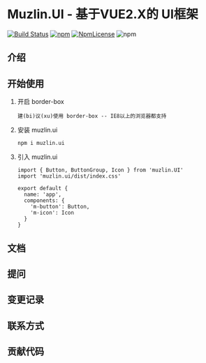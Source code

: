# Muzlin.UI - 基于VUE2.X的 UI框架

<!-- 图标 -->
[![Build Status](https://travis-ci.org/Muzlin/muzlin.UI.svg?branch=master)](https://travis-ci.org/Muzlin/muzlin.UI) [![npm](https://img.shields.io/npm/dm/muzlin.ui.svg)](https://npmcharts.com/compare/muzlin.ui?minimal=true) [![NpmLicense](https://img.shields.io/npm/l/muzlin.ui.svg)](https://github.com/Muzlin/muzlin.UI/blob/master/LICENSE) ![npm](https://img.shields.io/npm/v/muzlin.ui.svg)


## 介绍

## 开始使用

1. 开启 border-box
    ```
    建(bi)议(xu)使用 border-box -- IE8以上的浏览器都支持
    ```
2. 安装 muzlin.ui
    ```
    npm i muzlin.ui
    ```
3. 引入 muzlin.ui
    ```
    import { Button, ButtonGroup, Icon } from 'muzlin.UI'
    import 'muzlin.ui/dist/index.css'

    export default {
      name: 'app',
      components: {
        'm-button': Button,
        'm-icon': Icon
      }
    }
    ```

## 文档

## 提问

## 变更记录

## 联系方式

## 贡献代码
